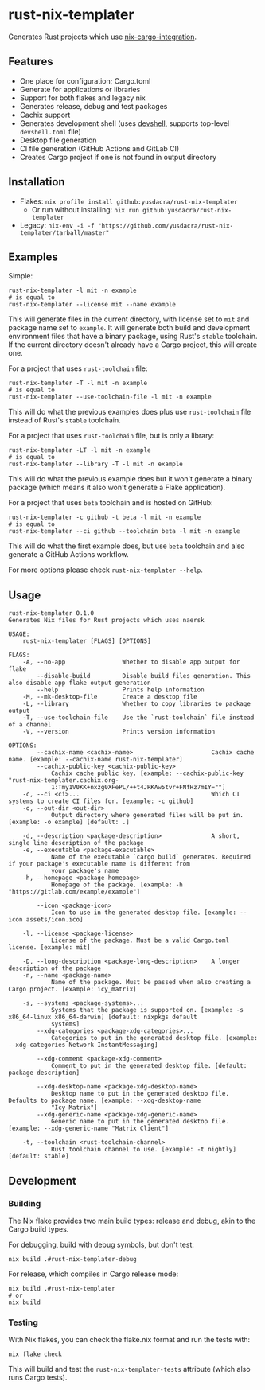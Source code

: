 # rust-nix-templater

Generates Rust projects which use [nix-cargo-integration](https://github.com/yusdacra/nix-cargo-integration).

## Features

- One place for configuration; Cargo.toml
- Generate for applications or libraries
- Support for both flakes and legacy nix
- Generates release, debug and test packages
- Cachix support
- Generates development shell (uses [devshell], supports top-level `devshell.toml` file)
- Desktop file generation
- CI file generation (GitHub Actions and GitLab CI)
- Creates Cargo project if one is not found in output directory

## Installation

- Flakes: `nix profile install github:yusdacra/rust-nix-templater`
    - Or run without installing: `nix run github:yusdacra/rust-nix-templater`
- Legacy: `nix-env -i -f "https://github.com/yusdacra/rust-nix-templater/tarball/master"`

## Examples

Simple:

```ShellSession
rust-nix-templater -l mit -n example
# is equal to
rust-nix-templater --license mit --name example
```

This will generate files in the current directory, with license set to `mit` and package name set to `example`. It will generate both build and development environment files that have a binary package, using Rust's `stable` toolchain. If the current directory doesn't already have a Cargo project, this will create one.

For a project that uses `rust-toolchain` file:

```ShellSession
rust-nix-templater -T -l mit -n example
# is equal to
rust-nix-templater --use-toolchain-file -l mit -n example
```

This will do what the previous examples does plus use `rust-toolchain` file instead of Rust's `stable` toolchain.

For a project that uses `rust-toolchain` file, but is only a library:

```ShellSession
rust-nix-templater -LT -l mit -n example
# is equal to
rust-nix-templater --library -T -l mit -n example
```

This will do what the previous example does but it won't generate a binary package (which means it also won't generate a Flake application).

For a project that uses `beta` toolchain and is hosted on GitHub:

```ShellSession
rust-nix-templater -c github -t beta -l mit -n example
# is equal to
rust-nix-templater --ci github --toolchain beta -l mit -n example
```

This will do what the first example does, but use `beta` toolchain and also generate a GitHub Actions workflow.

For more options please check `rust-nix-templater --help`.

## Usage

```
rust-nix-templater 0.1.0
Generates Nix files for Rust projects which uses naersk

USAGE:
    rust-nix-templater [FLAGS] [OPTIONS]

FLAGS:
    -A, --no-app                Whether to disable app output for flake
        --disable-build         Disable build files generation. This also disable app flake output generation
        --help                  Prints help information
    -M, --mk-desktop-file       Create a desktop file
    -L, --library               Whether to copy libraries to package output
    -T, --use-toolchain-file    Use the `rust-toolchain` file instead of a channel
    -V, --version               Prints version information

OPTIONS:
        --cachix-name <cachix-name>                      Cachix cache name. [example: --cachix-name rust-nix-templater]
        --cachix-public-key <cachix-public-key>
            Cachix cache public key. [example: --cachix-public-key "rust-nix-templater.cachix.org-
            1:Tmy1V0KK+nxzg0XFePL/++t4JRKAw5tvr+FNfHz7mIY=""]
    -c, --ci <ci>...                                     Which CI systems to create CI files for. [example: -c github]
    -o, --out-dir <out-dir>
            Output directory where generated files will be put in. [example: -o example] [default: .]

    -d, --description <package-description>              A short, single line description of the package
    -e, --executable <package-executable>
            Name of the executable `cargo build` generates. Required if your package's executable name is different from
            your package's name
    -h, --homepage <package-homepage>
            Homepage of the package. [example: -h "https://gitlab.com/example/example"]

        --icon <package-icon>
            Icon to use in the generated desktop file. [example: --icon assets/icon.ico]

    -l, --license <package-license>
            License of the package. Must be a valid Cargo.toml license. [example: mit]

    -D, --long-description <package-long-description>    A longer description of the package
    -n, --name <package-name>
            Name of the package. Must be passed when also creating a Cargo project. [example: icy_matrix]

    -s, --systems <package-systems>...
            Systems that the package is supported on. [example: -s x86_64-linux x86_64-darwin] [default: nixpkgs default
            systems]
        --xdg-categories <package-xdg-categories>...
            Categories to put in the generated desktop file. [example: --xdg-categories Network InstantMessaging]

        --xdg-comment <package-xdg-comment>
            Comment to put in the generated desktop file. [default: package description]

        --xdg-desktop-name <package-xdg-desktop-name>
            Desktop name to put in the generated desktop file. Defaults to package name. [example: --xdg-desktop-name
            "Icy Matrix"]
        --xdg-generic-name <package-xdg-generic-name>
            Generic name to put in the generated desktop file. [example: --xdg-generic-name "Matrix Client"]

    -t, --toolchain <rust-toolchain-channel>
            Rust toolchain channel to use. [example: -t nightly] [default: stable]
```

## Development

### Building

The Nix flake provides two main build types: release and debug, akin to the Cargo build types.

For debugging, build with debug symbols, but don't test:

```ShellSession
nix build .#rust-nix-templater-debug
```

For release, which compiles in Cargo release mode:

```ShellSession
nix build .#rust-nix-templater
# or
nix build
```

### Testing

With Nix flakes, you can check the flake.nix format and run the tests with:

```ShellSession
nix flake check
```

This will build and test the `rust-nix-templater-tests` attribute (which also runs Cargo tests).

[devshell]: https://github.com/numtide/devshell "devshell"